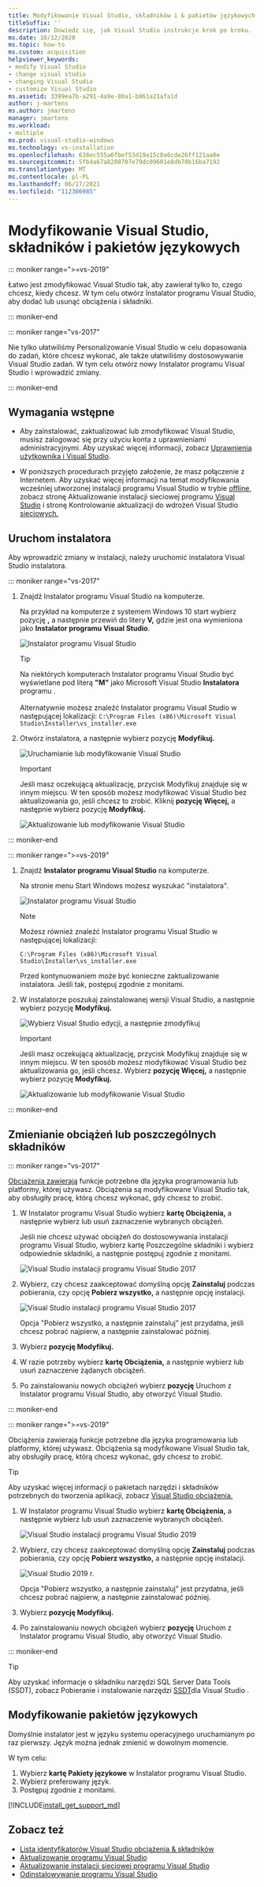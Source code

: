 ```yaml
---
title: Modyfikowanie Visual Studio, składników i & pakietów językowych
titleSuffix: ''
description: Dowiedz się, jak Visual Studio instrukcje krok po kroku.
ms.date: 10/12/2020
ms.topic: how-to
ms.custom: acquisition
helpviewer_keywords:
- modify Visual Studio
- change visual studio
- changing Visual Studio
- customize Visual Studio
ms.assetid: 3399ea7b-a291-4a9e-80a1-b861a21afa1d
author: j-martens
ms.author: jmartens
manager: jmartens
ms.workload:
- multiple
ms.prod: visual-studio-windows
ms.technology: vs-installation
ms.openlocfilehash: 638ec555a6fbef53d19a15c8a6cde26ff121aa0e
ms.sourcegitcommit: 5fb4a67a8208707e79dc09601e8db70b16ba7192
ms.translationtype: MT
ms.contentlocale: pl-PL
ms.lasthandoff: 06/17/2021
ms.locfileid: "112306985"
---
```

# <a name="modify-visual-studio-workloads-components-and-language-packs"></a>Modyfikowanie Visual Studio, składników i pakietów językowych

::: moniker range=">=vs-2019"

Łatwo jest zmodyfikować Visual Studio tak, aby zawierał tylko to, czego chcesz, kiedy chcesz. W tym celu otwórz Instalator programu Visual Studio, aby dodać lub usunąć obciążenia i składniki.

::: moniker-end

::: moniker range="vs-2017"

Nie tylko ułatwiliśmy Personalizowanie Visual Studio w celu dopasowania do zadań, które chcesz wykonać, ale także ułatwiliśmy dostosowywanie Visual Studio zadań. W tym celu otwórz nowy Instalator programu Visual Studio i wprowadzić zmiany.

::: moniker-end

## <a name="prerequisites"></a>Wymagania wstępne

+ Aby zainstalować, zaktualizować lub zmodyfikować Visual Studio, musisz zalogować się przy użyciu konta z uprawnieniami administracyjnymi. Aby uzyskać więcej informacji, zobacz [Uprawnienia użytkownika i Visual Studio](../ide/user-permissions-and-visual-studio.md).

+ W poniższych procedurach przyjęto założenie, że masz połączenie z Internetem. Aby uzyskać więcej informacji na temat modyfikowania wcześniej utworzonej instalacji programu Visual Studio w trybie [offline,](create-an-offline-installation-of-visual-studio.md) zobacz stronę Aktualizowanie instalacji sieciowej programu [Visual Studio](update-a-network-installation-of-visual-studio.md) i stronę Kontrolowanie aktualizacji do wdrożeń Visual Studio [sieciowych.](controlling-updates-to-visual-studio-deployments.md)

## <a name="launch-the-installer"></a>Uruchom instalatora

Aby wprowadzić zmiany w instalacji, należy uruchomić instalatora Visual Studio instalatora.

::: moniker range="vs-2017"

1. Znajdź Instalator programu Visual Studio na komputerze.

     Na przykład na komputerze z systemem Windows 10 start wybierz pozycję **,** a następnie przewiń do litery **V,** gdzie jest ona wymieniona jako **Instalator programu Visual Studio**.

     ![Instalator programu Visual Studio](media/locate-the-visual-studio-installer.png "Lokalizowanie Microsoft Visual Studio instalatora")

     >[!TIP]
     >Na niektórych komputerach Instalator programu Visual Studio być wyświetlane pod literą **"M"** jako Microsoft Visual Studio **Instalatora** programu .<br/><br/> Alternatywnie możesz znaleźć Instalator programu Visual Studio w następującej lokalizacji: `C:\Program Files (x86)\Microsoft Visual Studio\Installer\vs_installer.exe`

1. Otwórz instalatora, a następnie wybierz pozycję **Modyfikuj.**

     ![Uruchamianie lub modyfikowanie Visual Studio](media/modify-visual-studio.png "Modyfikowanie programu Visual Studio 2017")

     > [!IMPORTANT]
     > Jeśli masz oczekującą aktualizację, przycisk Modyfikuj znajduje się w innym miejscu. W ten sposób możesz modyfikować Visual Studio bez aktualizowania go, jeśli chcesz to zrobić. Kliknij **pozycję Więcej,** a następnie wybierz pozycję **Modyfikuj.**
     >
     > ![Aktualizowanie lub modyfikowanie Visual Studio](media/modify-or-update-visual-studio.png "Aktualizowanie lub modyfikowanie Visual Studio 2017 r.")

::: moniker-end

::: moniker range=">=vs-2019"

1. Znajdź **Instalator programu Visual Studio** na komputerze.

     Na stronie menu Start Windows możesz wyszukać "instalatora".

     ![Instalator programu Visual Studio](media/vs-2019/visual-studio-installer.png "Wyszukaj Instalator programu Visual Studio")

     > [!NOTE]
     > Możesz również znaleźć Instalator programu Visual Studio w następującej lokalizacji:
     >
     > `C:\Program Files (x86)\Microsoft Visual Studio\Installer\vs_installer.exe`

    Przed kontynuowaniem może być konieczne zaktualizowanie instalatora. Jeśli tak, postępuj zgodnie z monitami.

1. W instalatorze poszukaj zainstalowanej wersji Visual Studio, a następnie wybierz pozycję **Modyfikuj.**

     ![Wybierz Visual Studio edycji, a następnie zmodyfikuj](media/vs-2019/vs-installer-modify.png "Wybierz Visual Studio 2019, a następnie zmodyfikuj")

     > [!IMPORTANT]
     > Jeśli masz oczekującą aktualizację, przycisk Modyfikuj znajduje się w innym miejscu. W ten sposób możesz modyfikować Visual Studio bez aktualizowania go, jeśli chcesz. Wybierz **pozycję Więcej,** a następnie wybierz pozycję **Modyfikuj.**
     >
     > ![Aktualizowanie lub modyfikowanie Visual Studio](media/vs-2019/modify-update-visual-studio.png "Aktualizowanie lub modyfikowanie Visual Studio 2019 r.")

::: moniker-end

## <a name="change-workloads-or-individual-components"></a>Zmienianie obciążeń lub poszczególnych składników

::: moniker range="vs-2017"

 [Obciążenia zawierają](https://visualstudio.microsoft.com/vs/support/selecting-workloads-visual-studio-2017/) funkcje potrzebne dla języka programowania lub platformy, której używasz. Obciążenia są modyfikowane Visual Studio tak, aby obsługiły pracę, którą chcesz wykonać, gdy chcesz to zrobić.

1. W Instalator programu Visual Studio wybierz **kartę Obciążenia,** a następnie wybierz lub usuń zaznaczenie wybranych obciążeń.

   Jeśli nie chcesz używać obciążeń do dostosowywania instalacji programu Visual Studio, wybierz  kartę Poszczególne składniki i wybierz odpowiednie składniki, a następnie postępuj zgodnie z monitami.

    ![Visual Studio instalacji programu Visual Studio 2017](media/modify-workloads.png "Wybieranie obciążenia w Visual Studio 2019 r.")

1. Wybierz, czy chcesz zaakceptować domyślną opcję **Zainstaluj** podczas pobierania, czy opcję **Pobierz wszystko,** a następnie opcję instalacji.

    ![Visual Studio instalacji programu Visual Studio 2017](media/vs-2019/vs-installer-choose-install-or-download.png "Wybierz instalację podczas pobierania lub pobierz najpierw i zainstaluj później")

    Opcja "Pobierz wszystko, a następnie zainstaluj" jest przydatna, jeśli chcesz pobrać najpierw, a następnie zainstalować później.

1. Wybierz **pozycję Modyfikuj.**

1. W razie potrzeby wybierz **kartę Obciążenia,** a następnie wybierz lub usuń zaznaczenie żądanych obciążeń.

1. Po zainstalowaniu nowych obciążeń wybierz **pozycję** Uruchom z Instalator programu Visual Studio, aby otworzyć Visual Studio.

::: moniker-end

::: moniker range=">=vs-2019"

 Obciążenia zawierają funkcje potrzebne dla języka programowania lub platformy, której używasz. Obciążenia są modyfikowane Visual Studio tak, aby obsługiły pracę, którą chcesz wykonać, gdy chcesz to zrobić.

 > [!TIP]
>Aby uzyskać więcej informacji o pakietach narzędzi i składników potrzebnych do tworzenia aplikacji, zobacz [Visual Studio obciążenia.](https://visualstudio.microsoft.com/vs/#workloads)

1. W Instalator programu Visual Studio wybierz **kartę Obciążenia,** a następnie wybierz lub usuń zaznaczenie wybranych obciążeń.

    ![Visual Studio instalacji programu Visual Studio 2019](media/vs-2019/vs-installer-modify-workloads.png "Wybieranie obciążenia w Visual Studio 2019 r.")

1. Wybierz, czy chcesz zaakceptować domyślną opcję **Zainstaluj** podczas pobierania, czy opcję **Pobierz wszystko,** a następnie opcję instalacji.

    ![Visual Studio 2019 r.](media/vs-2019/vs-installer-choose-install-or-download.png "Wybierz instalację podczas pobierania lub pobierz najpierw i zainstaluj później")

    Opcja "Pobierz wszystko, a następnie zainstaluj" jest przydatna, jeśli chcesz pobrać najpierw, a następnie zainstalować później.

1. Wybierz **pozycję Modyfikuj.**

1. Po zainstalowaniu nowych obciążeń wybierz **pozycję** Uruchom z Instalator programu Visual Studio, aby otworzyć Visual Studio.

::: moniker-end

>[!TIP]
> Aby uzyskać informacje o składniku narzędzi SQL Server Data Tools (SSDT), zobacz Pobieranie i instalowanie narzędzi [SSDT](/sql/ssdt/download-sql-server-data-tools-ssdt?view=sql-server-ver15&preserve-view=true)dla Visual Studio .

## <a name="modify-language-packs"></a>Modyfikowanie pakietów językowych

Domyślnie instalator jest w języku systemu operacyjnego uruchamianym po raz pierwszy. Język można jednak zmienić w dowolnym momencie. 

W tym celu:

1. Wybierz **kartę Pakiety językowe** w Instalator programu Visual Studio.
1. Wybierz preferowany język.
1. Postępuj zgodnie z monitami.

[!INCLUDE[install_get_support_md](includes/install_get_support_md.md)]

## <a name="see-also"></a>Zobacz też

* [Lista identyfikatorów Visual Studio obciążenia & składników](workload-and-component-ids.md)
* [Aktualizowanie programu Visual Studio](update-visual-studio.md)
* [Aktualizowanie instalacji sieciowej programu Visual Studio](update-a-network-installation-of-visual-studio.md)
* [Odinstalowywanie programu Visual Studio](uninstall-visual-studio.md)

